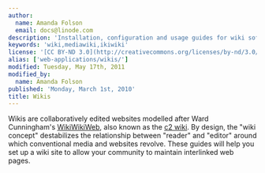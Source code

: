 ```yaml
---
author:
  name: Amanda Folson
  email: docs@linode.com
description: 'Installation, configuration and usage guides for wiki software.'
keywords: 'wiki,mediawiki,ikiwiki'
license: '[CC BY-ND 3.0](http://creativecommons.org/licenses/by-nd/3.0/us/)'
alias: ['web-applications/wikis/']
modified: Tuesday, May 17th, 2011
modified_by:
  name: Amanda Folson
published: 'Monday, March 1st, 2010'
title: Wikis
---
```


Wikis are collaboratively edited websites modelled after Ward Cunningham's [WikiWikiWeb](http://www.c2.com/cgi-bin/wiki?WikiWikiWeb), also known as the [c2 wiki](http://c2.com/cgi/wiki). By design, the "wiki concept" destabilizes the relationship between "reader" and "editor" around which conventional media and websites revolve. These guides will help you set up a wiki site to allow your community to maintain interlinked web pages.
